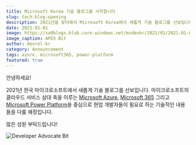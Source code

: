 ```yaml
---
title: Microsoft Korea 기술 블로그를 시작합니다
slug: tech-blog-opening
description: 2021년을 맞이해서 Microsoft Korea에서 새롭게 기술 블로그를 선보입니다
date: 2021-01-01
image: https://sa0blogs.blob.core.windows.net/msdevkr/2021/01/2021-01-01-tech-blog-opening-00.png
image_caption: APEX Bit
author: devrel-kr
category: Announcement
tags: azure, microsoft365, power-platform
featured: true
---
```


안녕하세요!

2021년 한국 마이크로소프트에서 새롭게 기술 블로그를 선보입니다. 마이크로소프트의 클라우드 서비스 삼대 축을 이루는 [Microsoft Azure][ms azure], [Microsoft 365][ms 365] 그리고 [Microsoft Power Platform][ms pwpf]을 중심으로 현업 개발자들이 필요로 하는 기술적인 내용들을 다룰 예정입니다.

많은 성원 부탁드립니다!

![Developer Advocate Bit][image-01]


[image-01]: https://sa0blogs.blob.core.windows.net/msdevkr/2021/01/2021-01-01-tech-blog-opening-01.png

[ms azure]: https://azure.microsoft.com/ko-kr/
[ms 365]: https://www.microsoft.com/ko-kr/microsoft-365
[ms pwpf]: https://powerplatform.microsoft.com/ko-kr/
